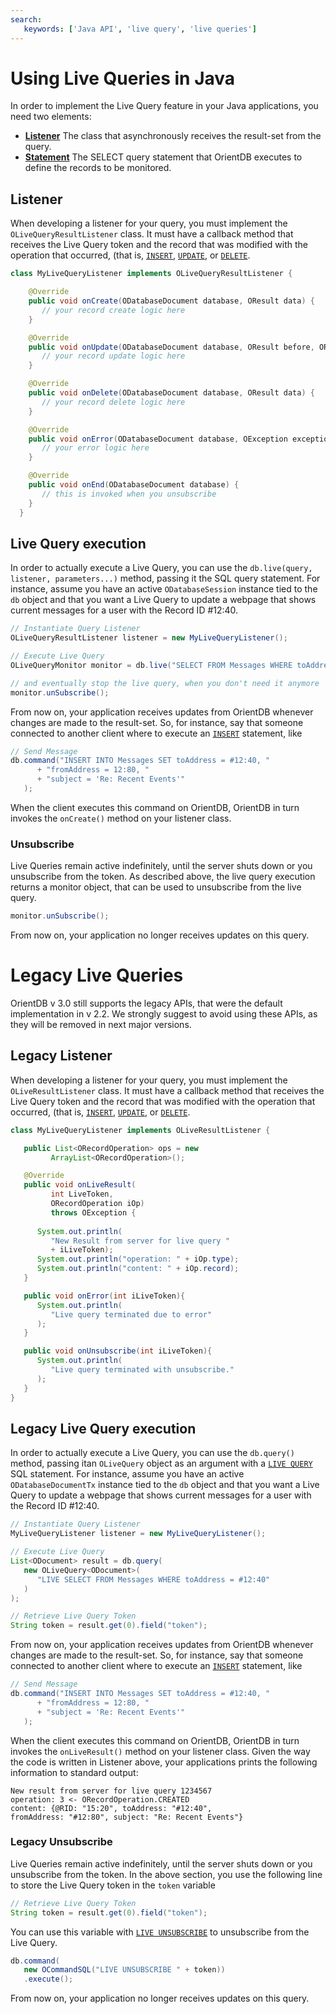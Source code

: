 ```yaml
---
search:
   keywords: ['Java API', 'live query', 'live queries']
---
```


# Using Live Queries in Java

In order to implement the Live Query feature in your Java applications, you need two elements:

- [**Listener**](#listener) The class that asynchronously receives the result-set from the query.
- [**Statement**](#statement) The SELECT query statement that OrientDB executes to define the records to be monitored.

## Listener

When developing a listener for your query, you must implement the `OLiveQueryResultListener` class.  It must have a callback method that receives the Live Query token and the record that was modified with the operation that occurred, (that is, [`INSERT`](../sql/SQL-Insert.md), [`UPDATE`](../sql/SQL-Update.md), or [`DELETE`](../sql/SQL-Delete.md).

```java
class MyLiveQueryListener implements OLiveQueryResultListener {

    @Override
    public void onCreate(ODatabaseDocument database, OResult data) {
       // your record create logic here
    }

    @Override
    public void onUpdate(ODatabaseDocument database, OResult before, OResult after) {
       // your record update logic here
    }

    @Override
    public void onDelete(ODatabaseDocument database, OResult data) {
       // your record delete logic here
    }

    @Override
    public void onError(ODatabaseDocument database, OException exception) {
       // your error logic here
    }

    @Override
    public void onEnd(ODatabaseDocument database) {
       // this is invoked when you unsubscribe
    }
  }
```

## Live Query execution

In order to actually execute a Live Query, you can use the `db.live(query, listener, parameters...)` method, passing it the SQL query statement.  For instance, assume you have an active `ODatabaseSession` instance tied to the `db` object and that you want a Live Query to update a webpage that shows current messages for a user with the Record ID #12:40.

```java
// Instantiate Query Listener
OLiveQueryResultListener listener = new MyLiveQueryListener();

// Execute Live Query
OLiveQueryMonitor monitor = db.live("SELECT FROM Messages WHERE toAddress = #12:40"", listener);

// and eventually stop the live query, when you don't need it anymore
monitor.unSubscribe();
```

From now on, your application receives updates from OrientDB whenever changes are made to the result-set.  So, for instance, say that someone connected to another client where to execute an [`INSERT`](../sql/SQL-Insert.md) statement, like

```java
// Send Message
db.command("INSERT INTO Messages SET toAddress = #12:40, "
      + "fromAddress = 12:80, "
      + "subject = 'Re: Recent Events'"
   );
```

When the client executes this command on OrientDB, OrientDB in turn invokes the `onCreate()` method on your listener class.  



### Unsubscribe

Live Queries remain active indefinitely, until the server shuts down or you unsubscribe from the token.  As described above, the live query execution returns a monitor object, that can be used to unsubscribe from the live query.

```java
monitor.unSubscribe();
```

From now on, your application no longer receives updates on this query.






# Legacy Live Queries

OrientDB v 3.0 still supports the legacy APIs, that were the default implementation in v 2.2.
We strongly suggest to avoid using these APIs, as they will be removed in next major versions.


## Legacy Listener

When developing a listener for your query, you must implement the `OLiveResultListener` class.  It must have a callback method that receives the Live Query token and the record that was modified with the operation that occurred, (that is, [`INSERT`](../sql/SQL-Insert.md), [`UPDATE`](../sql/SQL-Update.md), or [`DELETE`](../sql/SQL-Delete.md).

```java
class MyLiveQueryListener implements OLiveResultListener {

   public List<ORecordOperation> ops = new 
         ArrayList<ORecordOperation>();

   @Override
   public void onLiveResult(
         int LiveToken, 
         ORecordOperation iOp)
         throws OException {
   
      System.out.println(
         "New Result from server for live query "
         + iLiveToken);
      System.out.println("operation: " + iOp.type);
      System.out.println("content: " + iOp.record);
   }

   public void onError(int iLiveToken){
      System.out.println(
         "Live query terminated due to error"
      );
   }

   public void onUnsubscribe(int iLiveToken){
      System.out.println(
         "Live query terminated with unsubscribe."
      );
   }
}
```

## Legacy Live Query execution

In order to actually execute a Live Query, you can use the `db.query()` method, passing itan `OLiveQuery` object as an argument with a [`LIVE QUERY`](../sql/SQL-Live-Select.md) SQL statement.  For instance, assume you have an active `ODatabaseDocumentTx` instance tied to the `db` object and that you want a Live Query to update a webpage that shows current messages for a user with the Record ID #12:40.

```java
// Instantiate Query Listener
MyLiveQueryListener listener = new MyLiveQueryListener();

// Execute Live Query
List<ODocument> result = db.query(
   new OLiveQuery<ODocument>(
      "LIVE SELECT FROM Messages WHERE toAddress = #12:40"
   )
);

// Retrieve Live Query Token
String token = result.get(0).field("token");
```

From now on, your application receives updates from OrientDB whenever changes are made to the result-set.  So, for instance, say that someone connected to another client where to execute an [`INSERT`](../sql/SQL-Insert.md) statement, like

```java
// Send Message
db.command("INSERT INTO Messages SET toAddress = #12:40, "
      + "fromAddress = 12:80, "
      + "subject = 'Re: Recent Events'"
   );
```

When the client executes this command on OrientDB, OrientDB in turn invokes the `onLiveResult()` method on your listener class.  Given the way the code is written in Listener above, your applications prints the following information to standard output:

```
New result from server for live query 1234567
operation: 3 <- ORecordOperation.CREATED
content: {@RID: "15:20", toAddress: "#12:40", 
fromAddress: "#12:80", subject: "Re: Recent Events"}
```

### Legacy Unsubscribe

Live Queries remain active indefinitely, until the server shuts down or you unsubscribe from the token.  In the above section, you use the following line to store the Live Query token in the `token` variable

```java
// Retrieve Live Query Token
String token = result.get(0).field("token");
```

You can use this variable with [`LIVE UNSUBSCRIBE`](../sql/SQL-Live-Unsubscribe.md) to unsubscribe from the Live Query.

```java
db.command(
   new OCommandSQL("LIVE UNSUBSCRIBE " + token))
   .execute();
```

From now on, your application no longer receives updates on this query.
